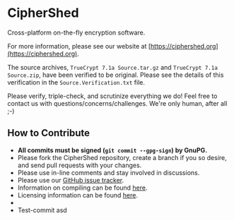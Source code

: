 # CipherShed #
Cross-platform on-the-fly encryption software.

For more information, please see our website at [https://ciphershed.org](https://ciphershed.org).

The source archives, `TrueCrypt 7.1a Source.tar.gz` and `TrueCrypt 7.1a Source.zip`, have been verified to be original.
Please see the details of this verification in the `Source.Verification.txt` file.

Please verify, triple-check, and scrutinize everything we do! Feel free to contact us with questions/concerns/challenges.
We're only human, after all ;-)

## How to Contribute ##
 * **All commits must be signed (`git commit --gpg-sign`) by GnuPG.**
 * Please fork the CipherShed repository, create a branch if you so desire, and send pull requests with your changes.
 * Please use in-line comments and stay involved in discussions.
 * Please use our [GitHub issue tracker](https://github.com/CipherShed/CipherShed/issues).
 * Information on compiling can be found [here](https://ciphershed.org/Compile).
 * Licensing information can be found [here](https://ciphershed.org/License).
 *
 * Test-commit asd
